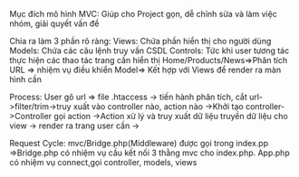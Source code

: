 Mục đích mô hình MVC: Giúp cho Project gọn, dễ chỉnh sửa và làm việc nhóm, giải quyết vấn đề

Chia ra làm 3 phần rõ ràng: 
Views: Chứa phần hiển thị cho người dùng
Models: Chứa các câu lệnh truy vấn CSDL
Controls: Tức khi user tương tác thực hiện các thao tác trang cần hiển thị Home/Products/News=>Phân tích URL => nhiệm vụ điều khiển  Model=> Kết hợp với Views để render ra màn hình cần 


Process: User gõ url => file .htaccess -> tiến hành phân tích, cắt url->filter/trim->truy xuất vào controller nào, action nào 
->Khởi tạo controller->Controller gọi action ->Action xử lý và truy xuất dữ liệu truyền dữ liệu cho view -> render ra trang user cần ->

Request Cycle: mvc/Bridge.php(Middleware) được gọi trong index.pp =>Bridge.php có nhiệm vụ cầu kết nối 3 thằng mvc cho index.php. 
App.php có nhiệm vụ connect,gọi controller, models, views

